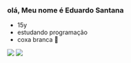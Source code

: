 ### olá, Meu nome é Eduardo Santana

- 15y
- estudando programação
- coxa branca 💚

![](https://media.tenor.com/u8uX3PwguFwAAAAM/glasses-sunglasses.gif)
![](https://media.tenor.com/7zghNYrwGgAAAAAM/kermit-the.gif)
